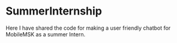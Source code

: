 
# SummerInternship

Here I have shared the code for making a user friendly chatbot for MobileMSK as a summer Intern.
